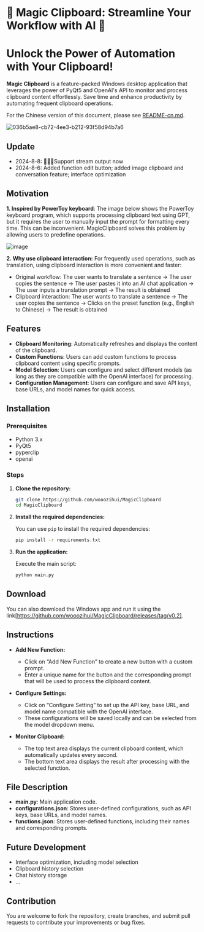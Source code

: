 
# 🚀 Magic Clipboard: Streamline Your Workflow with AI 🤖
# Unlock the Power of Automation with Your Clipboard!

**Magic Clipboard** is a feature-packed Windows desktop application that leverages the power of PyQt5 and OpenAI's API to monitor and process clipboard content effortlessly. Save time and enhance productivity by automating frequent clipboard operations.

For the Chinese version of this document, please see [README-cn.md](./README-cn.md).

![036b5ae8-cb72-4ee3-b212-93f58d94b7a6](https://github.com/user-attachments/assets/18bd198d-1db6-442e-a210-df12c9668f0c)

## Update 
- 2024-8-8: 🚀🚀🚀Support stream output now
- 2024-8-6: Added function edit button; added image clipboard and conversation feature; interface optimization

## Motivation

**1. Inspired by PowerToy keyboard**: The image below shows the PowerToy keyboard program, which supports processing clipboard text using GPT, but it requires the user to manually input the prompt for formatting every time. This can be inconvenient. MagicClipboard solves this problem by allowing users to predefine operations.

![image](https://github.com/user-attachments/assets/f6d52d00-fb74-41b3-b9f3-6913b1ab5e13)


**2. Why use clipboard interaction:** For frequently used operations, such as translation, using clipboard interaction is more convenient and faster:

- Original workflow: The user wants to translate a sentence -> The user copies the sentence -> The user pastes it into an AI chat application -> The user inputs a translation prompt -> The result is obtained
- Clipboard interaction: The user wants to translate a sentence -> The user copies the sentence -> Clicks on the preset function (e.g., English to Chinese) -> The result is obtained

## Features

- **Clipboard Monitoring**: Automatically refreshes and displays the content of the clipboard.
- **Custom Functions**: Users can add custom functions to process clipboard content using specific prompts.
- **Model Selection**: Users can configure and select different models (as long as they are compatible with the OpenAI interface) for processing.
- **Configuration Management**: Users can configure and save API keys, base URLs, and model names for quick access.

## Installation

### Prerequisites

- Python 3.x
- PyQt5
- pyperclip
- openai

### Steps

1. **Clone the repository:**

   ```bash
   git clone https://github.com/wooozihui/MagicClipboard
   cd MagicClipboard
   ```

2. **Install the required dependencies:**

   You can use `pip` to install the required dependencies:

   ```bash
   pip install -r requirements.txt
   ```

3. **Run the application:**

   Execute the main script:

   ```bash
   python main.py
   ```

## Download

You can also download the Windows app and run it using the link[https://github.com/wooozihui/MagicClipboard/releases/tag/v0.2].

## Instructions

- **Add New Function:**
  - Click on “Add New Function” to create a new button with a custom prompt.
  - Enter a unique name for the button and the corresponding prompt that will be used to process the clipboard content.

- **Configure Settings:**
  - Click on “Configure Setting” to set up the API key, base URL, and model name compatible with the OpenAI interface.
  - These configurations will be saved locally and can be selected from the model dropdown menu.

- **Monitor Clipboard:**
  - The top text area displays the current clipboard content, which automatically updates every second.
  - The bottom text area displays the result after processing with the selected function.

## File Description

- **main.py**: Main application code.
- **configurations.json**: Stores user-defined configurations, such as API keys, base URLs, and model names.
- **functions.json**: Stores user-defined functions, including their names and corresponding prompts.

## Future Development

- Interface optimization, including model selection
- Clipboard history selection
- Chat history storage
- ...

## Contribution

You are welcome to fork the repository, create branches, and submit pull requests to contribute your improvements or bug fixes.

